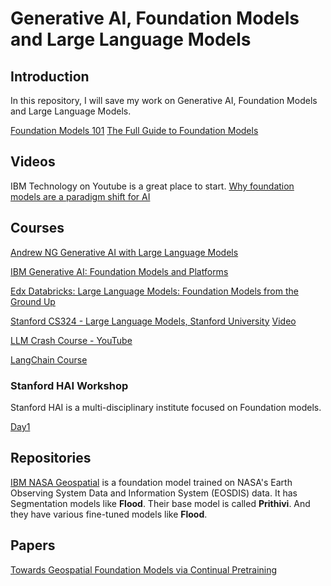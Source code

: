 # Generative AI, Foundation Models and Large Language Models

## Introduction
In this repository, I will save my work on Generative AI, Foundation Models and Large Language Models. 

[Foundation Models 101](https://www.scribbledata.io/blog/foundation-models-101-a-step-by-step-guide-for-beginners/)
[The Full Guide to Foundation Models](https://encord.com/blog/foundation-models/)

## Videos

IBM Technology on Youtube is a great place to start. 
[Why foundation models are a paradigm shift for AI](https://www.youtube.com/watch?v=1JzMSbcInxc)



## Courses

[Andrew NG Generative AI with Large Language Models](https://downloadly.ir/elearning/video-tutorials/generative-ai-with-large-language-models/)



[IBM Generative AI: Foundation Models and Platforms](https://www.coursera.org/learn/generative-ai-foundation-models-and-platforms#modules)

[Edx Databricks: Large Language Models: Foundation Models from the Ground Up](https://www.edx.org/learn/computer-science/databricks-large-language-models-foundation-models-from-the-ground-up)


[Stanford CS324 - Large Language Models, Stanford University](https://stanford-cs324.github.io/winter2022/)  [Video]()

[LLM Crash Course - YouTube](https://www.youtube.com/watch?v=UU1WVnMk4E8)

[LangChain Course](https://youtu.be/lG7Uxts9SXs?si=ZNdcEH5Vx6lg0odX)

### Stanford HAI Workshop

Stanford HAI is a multi-disciplinary institute focused on Foundation models.

[Day1](https://www.youtube.com/watch?v=dG628PEN1fY)




## Repositories

[IBM NASA Geospatial](https://huggingface.co/ibm-nasa-geospatial) is a foundation model trained on NASA's Earth Observing System Data and Information System (EOSDIS) data. It has Segmentation models like **Flood**. Their base model is called **Prithivi**. And they have various fine-tuned models like **Flood**.


## Papers

[Towards Geospatial Foundation Models via Continual Pretraining](https://arxiv.org/abs/2302.04476)